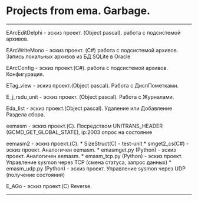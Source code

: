 # Projects from ema. Garbage.

----------------------------------

  EArcEditDelphi -  эскиз проект. (Object pascal). работа с подсистемой архивов.
  
  EArcWriteMono -  эскиз проект. (C#) работа с подсистемой архивов. Запись локальных архивов из БД SQLite в Oracle
  
  EArcConfig -  эскиз проект.(C#). работа с подсистемой архивов. Конфигурация.

  ETag_view -  эскиз проект.(Object pascal). Работа с ДиспПометками.

  E_j_rsdu_unit -  эскиз проект. (Object pascal). Работа с Журналами.

  Eda_list -  эскиз проект.(Object pascal). Удаление или Добавление Раздела сбора.

  eemasm - эскиз проект.(C). Посредством UNITRANS_HEADER (GCMD_GET_GLOBAL_STATE), ip:2003 опрос на состояние
  
  eemasm2 - эскиз проект.(C).
        * SizeStruct(C) - test-unit
		* smget2_cs(C#)  - эскиз проект. Аналогичен eemasm.
        * emasmget.py (Python) - эскиз проект. Аналогичен eemasm.
		* emasm_tcp.py (Python) - эскиз проект. Управление sysmon через TCP (смена статуса, запрос данных)
		* emasm_udp.py (Python) - эскиз проект. Управление sysmon через UDP (получение состояний)
  
  E_AGo -  эскиз проект.(C) Reverse.

-----------------------------------  
